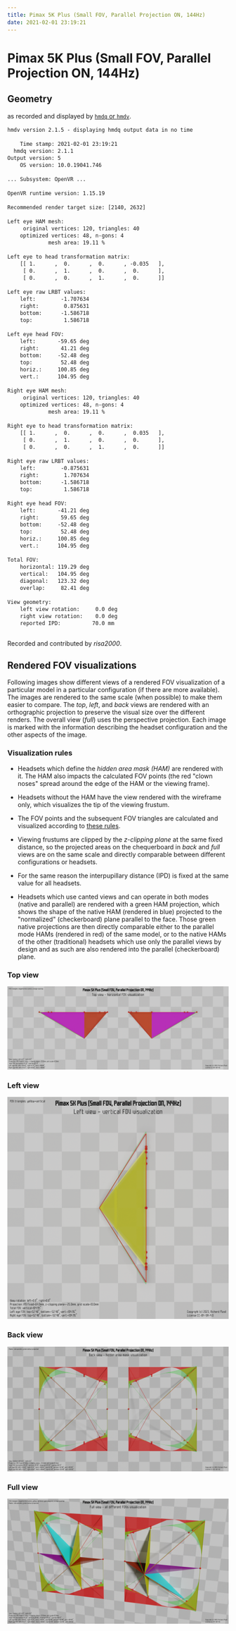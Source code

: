 ```yaml
---
title: Pimax 5K Plus (Small FOV, Parallel Projection ON, 144Hz)
date: 2021-02-01 23:19:21
---
```

# Pimax 5K Plus (Small FOV, Parallel Projection ON, 144Hz)

## Geometry

as recorded and displayed by [`hmdq` or `hmdv`](https://github.com/risa2000/hmdq).
```
hmdv version 2.1.5 - displaying hmdq output data in no time

    Time stamp: 2021-02-01 23:19:21
  hmdq version: 2.1.1
Output version: 5
    OS version: 10.0.19041.746

... Subsystem: OpenVR ...

OpenVR runtime version: 1.15.19

Recommended render target size: [2140, 2632]

Left eye HAM mesh:
     original vertices: 120, triangles: 40
    optimized vertices: 48, n-gons: 4
             mesh area: 19.11 %

Left eye to head transformation matrix:
    [[ 1.      ,  0.      ,  0.      , -0.035   ],
     [ 0.      ,  1.      ,  0.      ,  0.      ],
     [ 0.      ,  0.      ,  1.      ,  0.      ]]

Left eye raw LRBT values:
    left:        -1.707634
    right:        0.875631
    bottom:      -1.586718
    top:          1.586718

Left eye head FOV:
    left:       -59.65 deg
    right:       41.21 deg
    bottom:     -52.48 deg
    top:         52.48 deg
    horiz.:     100.85 deg
    vert.:      104.95 deg

Right eye HAM mesh:
     original vertices: 120, triangles: 40
    optimized vertices: 48, n-gons: 4
             mesh area: 19.11 %

Right eye to head transformation matrix:
    [[ 1.      ,  0.      ,  0.      ,  0.035   ],
     [ 0.      ,  1.      ,  0.      ,  0.      ],
     [ 0.      ,  0.      ,  1.      ,  0.      ]]

Right eye raw LRBT values:
    left:        -0.875631
    right:        1.707634
    bottom:      -1.586718
    top:          1.586718

Right eye head FOV:
    left:       -41.21 deg
    right:       59.65 deg
    bottom:     -52.48 deg
    top:         52.48 deg
    horiz.:     100.85 deg
    vert.:      104.95 deg

Total FOV:
    horizontal: 119.29 deg
    vertical:   104.95 deg
    diagonal:   123.32 deg
    overlap:     82.41 deg

View geometry:
    left view rotation:     0.0 deg
    right view rotation:    0.0 deg
    reported IPD:          70.0 mm


```
Recorded and contributed by _risa2000_.

## Rendered FOV visualizations

Following images show different views of a rendered FOV visualization of a
particular model in a particular configuration (if there are more available).
The images are rendered to the same scale (when possible) to make them easier
to compare. The _top_, _left_, and _back_ views are rendered with an
orthographic projection to preserve the visual size over the different renders.
The overall view (_full_) uses the perspective projection. Each image is marked
with the information describing the headset configuration and the other aspects
of the image.

### Visualization rules

* Headsets which define the _hidden area mask (HAM)_ are rendered with it. The
  HAM also impacts the calculated FOV points (the red "clown noses" spread
  around the edge of the HAM or the viewing frame).

* Headsets without the HAM have the view rendered with the wireframe only, which
  visualizes the tip of the viewing frustum.

* The FOV points and the subsequent FOV triangles are calculated and visualized
  according to [these
  rules](https://risa2000.github.io/vrdocs/docs/hmd_fov_calculation).

* Viewing frustums are clipped by the _z-clipping plane_ at the same fixed
  distance, so the projected areas on the chequerboard in _back_ and _full_
  views are on the same scale and directly comparable between different
  configurations or headsets.

* For the same reason the interpupillary distance (IPD) is fixed at the same
  value for all headsets.

* Headsets which use canted views and can operate in both modes (native and
  parallel) are rendered with a green HAM projection, which shows the shape of
  the native HAM (rendered in blue) projected to the "normalized"
  (checkerboard) plane parallel to the face. Those green native projections are
  then directly comparable either to the parallel mode HAMs (rendered in red)
  of the same model, or to the native HAMs of the other (traditional) headsets
  which use only the parallel views by design and as such are also rendered
  into the parallel (checkerboard) plane.

### Top view
[![Pimax 5K Plus (Small FOV, Parallel Projection ON, 144Hz) - top view](../images/Pimax5KPlus_Small_PP_R144_top.dmx.png)](../images/Pimax5KPlus_Small_PP_R144_top.dmx.png)

### Left view
[![Pimax 5K Plus (Small FOV, Parallel Projection ON, 144Hz) - left view](../images/Pimax5KPlus_Small_PP_R144_left.dmx.png)](../images/Pimax5KPlus_Small_PP_R144_left.dmx.png)

### Back view
[![Pimax 5K Plus (Small FOV, Parallel Projection ON, 144Hz) - back view](../images/Pimax5KPlus_Small_PP_R144_back.dmx.png)](../images/Pimax5KPlus_Small_PP_R144_back.dmx.png)

### Full view
[![Pimax 5K Plus (Small FOV, Parallel Projection ON, 144Hz) - full view](../images/Pimax5KPlus_Small_PP_R144_over.dmx.png)](../images/Pimax5KPlus_Small_PP_R144_over.dmx.png)

